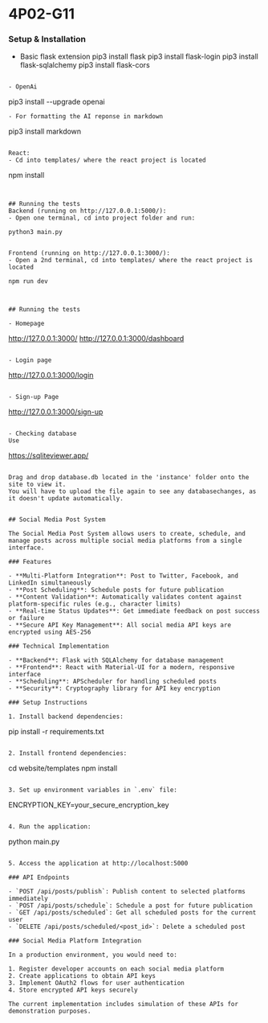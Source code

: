 # 4P02-G11

### Setup & Installation
- Basic flask extension
  pip3 install flask
  pip3 install flask-login
  pip3 install flask-sqlalchemy
  pip3 install flask-cors
```

- OpenAi
```
  pip3 install --upgrade openai
```
- For formatting the AI reponse in markdown
```
  pip3 install markdown
```

React:
- Cd into templates/ where the react project is located
```
  npm install
```


## Running the tests
Backend (running on http://127.0.0.1:5000/):
- Open one terminal, cd into project folder and run:
```
    python3 main.py
```

Frontend (running on http://127.0.0.1:3000/):
- Open a 2nd terminal, cd into templates/ where the react project is located
```
    npm run dev
```


## Running the tests

- Homepage

```
  http://127.0.0.1:3000/
  http://127.0.0.1:3000/dashboard
```

- Login page

```
  http://127.0.0.1:3000/login
```

- Sign-up Page

```
  http://127.0.0.1:3000/sign-up
```

- Checking database
Use 

```
  https://sqliteviewer.app/
```

Drag and drop database.db located in the 'instance' folder onto the site to view it.
You will have to upload the file again to see any databasechanges, as 
it doesn't update automatically.


## Social Media Post System

The Social Media Post System allows users to create, schedule, and manage posts across multiple social media platforms from a single interface.

### Features

- **Multi-Platform Integration**: Post to Twitter, Facebook, and LinkedIn simultaneously
- **Post Scheduling**: Schedule posts for future publication
- **Content Validation**: Automatically validates content against platform-specific rules (e.g., character limits)
- **Real-time Status Updates**: Get immediate feedback on post success or failure
- **Secure API Key Management**: All social media API keys are encrypted using AES-256

### Technical Implementation

- **Backend**: Flask with SQLAlchemy for database management
- **Frontend**: React with Material-UI for a modern, responsive interface
- **Scheduling**: APScheduler for handling scheduled posts
- **Security**: Cryptography library for API key encryption

### Setup Instructions

1. Install backend dependencies:
   ```
   pip install -r requirements.txt
   ```

2. Install frontend dependencies:
   ```
   cd website/templates
   npm install
   ```

3. Set up environment variables in `.env` file:
   ```
   ENCRYPTION_KEY=your_secure_encryption_key
   ```

4. Run the application:
   ```
   python main.py
   ```

5. Access the application at http://localhost:5000

### API Endpoints

- `POST /api/posts/publish`: Publish content to selected platforms immediately
- `POST /api/posts/schedule`: Schedule a post for future publication
- `GET /api/posts/scheduled`: Get all scheduled posts for the current user
- `DELETE /api/posts/scheduled/<post_id>`: Delete a scheduled post

### Social Media Platform Integration

In a production environment, you would need to:

1. Register developer accounts on each social media platform
2. Create applications to obtain API keys
3. Implement OAuth2 flows for user authentication
4. Store encrypted API keys securely

The current implementation includes simulation of these APIs for demonstration purposes.
